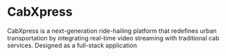 # CabXpress
CabXpress is a next-generation ride-hailing platform that redefines urban transportation by integrating real-time video streaming with traditional cab services. Designed as a full-stack application
